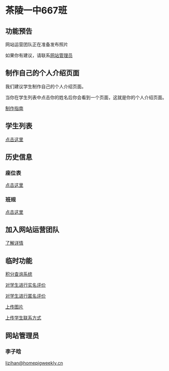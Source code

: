 # 茶陵一中667班

## 功能预告

网站运营团队正在准备发布照片

如果你有建议，请联系[网站管理员](/students/李子晗/#联系方式)

## 制作自己的个人介绍页面

我们建议学生制作自己的个人介绍页面。

当你在学生列表中点击你的姓名后你会看到一个页面，这就是你的个人介绍页面。

[制作指南](/guidance/personal_pages/)

## 学生列表

[点击这里](/students/)

## 历史信息

### 座位表

[点击这里](/history/zwb)

### 班规

[点击这里](/history/rules)

## 加入网站运营团队

[了解详情](/guidance/join_us/)

## 临时功能

[积分查询系统](https://408491.yichafen.com/)

[对学生进行实名评价](https://docs.qq.com/form/page/DS01sbmZZY01sRVZm)

[对学生进行匿名评价](https://www.wjx.cn/vj/wjt0A0z.aspx)

[上传图片](https://docs.qq.com/form/page/DS1FjWndWYnlLSUpC)

[上传学生联系方式](https://docs.qq.com/form/page/DS2tkRHJxeWVyUVZo)

## 网站管理员

### 李子晗

<lizihan@homepigweekly.cn>

